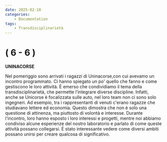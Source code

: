 ```yaml
---
date: 2025-02-18
categories:
    - Documentation
tags:
    - Transdisciplinarietà
---
```


# ( 6 - 6 )

**UNINACORSE**

Nel pomeriggio sono arrivati i ragazzi di Uninacorse,con cui avevamo un incontro programmato. Ci hanno spiegato un po' quello che fanno e come gestiscono le loro attività. È emerso che condividiamo il tema della transdisciplinarietà, che permette l’integrare diverse discipline.
Infatti, anche se Unicorse è focalizzata sulle auto, nel loro team non ci sono solo ingegneri. Ad esempio, tra i rappresentanti di venuti c'erano ragazze che studiavano lettere ed economia. Questo dimostra che non è solo una questione di attinenza, ma piuttosto di volontà e interesse.
Durante l'incontro, loro hanno esposto i loro interessi e progetti, mentre noi abbiamo condiviso alcune esperienze del nostro laboratorio e parlato di come queste attività possano collegarsi. È stato interessante vedere come diversi ambiti possano unirsi per creare qualcosa di significativo.
